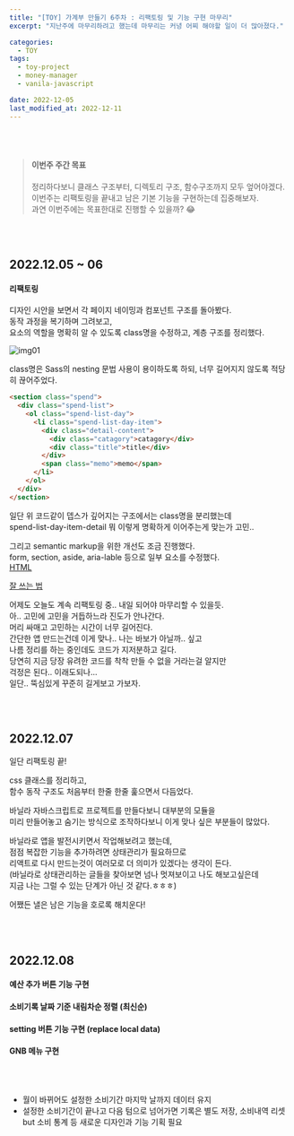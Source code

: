 ```yaml
---
title: "[TOY] 가계부 만들기 6주차 : 리팩토링 및 기능 구현 마무리"
excerpt: "지난주에 마무리하려고 했는데 마무리는 커녕 어찌 해야할 일이 더 많아졌다."

categories:
  - TOY
tags:
  - toy-project
  - money-manager
  - vanila-javascript

date: 2022-12-05
last_modified_at: 2022-12-11
---
```


<br><br>

> #### 이번주 주간 목표
>
> 정리하다보니 클래스 구조부터, 디렉토리 구조, 함수구조까지 모두 엎어야겠다.<br>
> 이번주는 리팩토링을 끝내고 남은 기본 기능을 구현하는데 집중해보자.<br>
> 과연 이번주에는 목표한대로 진행할 수 있을까? 😂

<br><br>

## 2022.12.05 ~ 06

#### 리팩토링

디자인 시안을 보면서 각 페이지 네이밍과 컴포넌트 구조를 돌아봤다.<br>
동작 과정을 복기하며 그려보고,<br>
요소의 역할을 명확히 알 수 있도록 class명을 수정하고, 계층 구조를 정리했다.

![img01](https://user-images.githubusercontent.com/81657811/205822674-8fd163b0-e69e-4b3c-84db-de3b27ad09a7.jpeg)

class명은 Sass의 nesting 문법 사용이 용이하도록 하되, 너무 길어지지 않도록 적당히 끊어주었다.

```html
<section class="spend">
  <div class="spend-list">
    <ol class="spend-list-day">
      <li class="spend-list-day-item">
        <div class="detail-content">
          <div class="catagory">catagory</div>
          <div class="title">title</div>
        </div>
        <span class="memo">memo</span>
      </li>
    </ol>
  </div>
</section>
```

일단 위 코드같이 뎁스가 깊어지는 구조에서는 class명을 분리했는데<br>
spend-list-day-item-detail 뭐 이렇게 명확하게 이어주는게 맞는가 고민..

그리고 semantic markup을 위한 개선도 조금 진행했다.<br>
form, section, aside, aria-lable 등으로 일부 요소를 수정했다.<br>
[HTML <form> 잘 쓰는 법]

어제도 오늘도 계속 리팩토링 중.. 내일 되어야 마무리할 수 있을듯.<br>
아.. 고민에 고민을 거듭하느라 진도가 안나간다.<br>
머리 싸매고 고민하는 시간이 너무 길어진다.<br>
간단한 앱 만드는건데 이게 맞나.. 나는 바보가 아닐까.. 싶고<br>
나름 정리를 하는 중인데도 코드가 지저분하고 길다.<br>
당연히 지금 당장 유려한 코드를 착착 만들 수 없을 거라는걸 알지만<br>
걱정은 된다.. 이래도되나...<br>
일단.. 뚝심있게 꾸준히 길게보고 가보자.

<br><br>

## 2022.12.07

일단 리팩토링 끝!

css 클래스를 정리하고,<br>
함수 동작 구조도 처음부터 한줄 한줄 훑으면서 다듬었다.

바닐라 자바스크립트로 프로젝트를 만들다보니 대부분의 모듈을<br>
미리 만들어놓고 숨기는 방식으로 조작하다보니 이게 맞나 싶은 부분들이 많았다.

바닐라로 앱을 발전시키면서 작업해보려고 했는데,<br>
점점 복잡한 기능을 추가하려면 상태관리가 필요하므로<br>
리액트로 다시 만드는것이 여러모로 더 의미가 있겠다는 생각이 든다.<br>
(바닐라로 상태관리하는 글들을 찾아보면 넘나 멋져보이고 나도 해보고싶은데<br>
지금 나는 그럴 수 있는 단계가 아닌 것 같다.ㅎㅎㅎ)

어쨌든 낼은 남은 기능을 호로록 해치운다!

<br><br>

## 2022.12.08

#### 예산 추가 버튼 기능 구현

#### 소비기록 날짜 기준 내림차순 정렬 (최신순)

#### setting 버튼 기능 구현 (replace local data)

#### GNB 메뉴 구현

<br><br>

- 월이 바뀌어도 설정한 소비기간 마지막 날까지 데이터 유지
- 설정한 소비기간이 끝나고 다음 텀으로 넘어가면 기록은 별도 저장, 소비내역 리셋<br>
  but 소비 통계 등 새로운 디자인과 기능 기획 필요

[html <form> 잘 쓰는 법]: https://tecoble.techcourse.co.kr/post/2021-05-22-html-form-tag/
